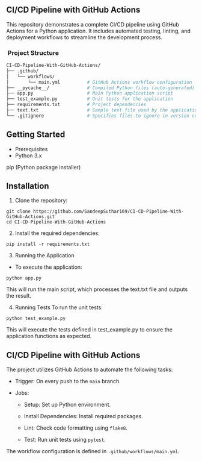 ## CI/CD Pipeline with GitHub Actions
This repository demonstrates a complete CI/CD pipeline using GitHub Actions for a Python application. It includes automated testing, linting, and deployment workflows to streamline the development process.


### ​ Project Structure

```bash
CI-CD-Pipeline-With-GitHub-Actions/
├── .github/
│   └── workflows/
│       └── main.yml          # GitHub Actions workflow configuration
├── __pycache__/              # Compiled Python files (auto-generated)
├── app.py                    # Main Python application script
├── test_example.py           # Unit tests for the application
├── requirements.txt          # Project dependencies
├── text.txt                  # Sample text file used by the application
└── .gitignore                # Specifies files to ignore in version control

```

## Getting Started
- Prerequisites
- Python 3.x

pip (Python package installer)

## Installation
1. Clone the repository:

```
git clone https://github.com/SandeepSuthar169/CI-CD-Pipeline-With-GitHub-Actions.git
cd CI-CD-Pipeline-With-GitHub-Actions
```

2. Install the required dependencies:

```
pip install -r requirements.txt
```

3. Running the Application

- To execute the application:
```
python app.py
```

This will run the main script, which processes the text.txt file and outputs the result.

4. Running Tests
To run the unit tests:

```
python test_example.py
```

This will execute the tests defined in test_example.py to ensure the application functions as expected.
## CI/CD Pipeline with GitHub Actions

The project utilizes GitHub Actions to automate the following tasks:

- Trigger: On every push to the `main` branch.

- Jobs:

    - Setup: Set up Python environment.

    - Install Dependencies: Install required packages. 

     - Lint: Check code formatting using `flake8`.

     - Test: Run unit tests using `pytest`.

The workflow configuration is defined in `.github/workflows/main.yml`.
